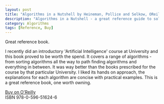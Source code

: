 ```yaml
---
layout: post
title: "Algorithms in a Nutshell by Heineman, Pollice and Selkow, OReilly Media"
description: "Algorithms in a Nutshell - a great reference guide to solving problems using efficient algorithms"
category: Algorithms
tags: [Reference, Buy]
---
```

Great reference book.

I recently did an introductory 'Artificial Intelligence' course at University and this book proved to be worth the spend. It covers a range of algorithms - from sorting algorithms all the way to path finding algorithms and everything in between. It was way better than the books prescribed for the course by that particular University. I liked its hands on approach, the explanations for each algorithm are concise with practical examples. This is a great reference book, one worth owning.

[Buy on O'Reilly](http://shop.oreilly.com/product/9780596516246.do)  
ISBN 978-0-596-51624-6
